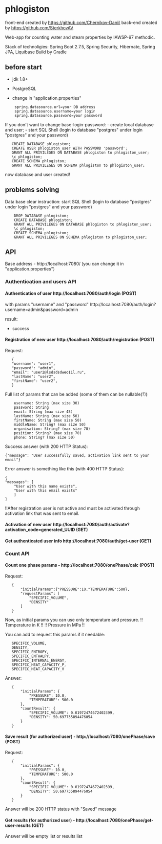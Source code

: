 # phlogiston
front-end created by https://github.com/Chernikov-Daniil
back-end created by https://github.com/SterkhovAV

Web-app for counting water and steam properties by IAWSP-97 methodic.

Stack of technoligies: Spring Boot 2.7.5, Spring Security, Hibernate, Spring JPA, Liquibase
Build by Gradle

## before start
- jdk 1.8+
- PostgreSQL
- change in "application.properties"

       spring.datasource.url=your DB address
       spring.datasource.username=your login
       spring.datasource.password=your password

If you don't want to change base-login-password:
    - create local database and user;
    - start SQL Shell (login to database "postgres" under login "postgres" and your password)

       CREATE DATABASE phlogiston;
       CREATE USER phlogiston_user WITH PASSWORD 'password';
       GRANT ALL PRIVILEGES ON DATABASE phlogiston to phlogiston_user;
       \c phlogiston;
       CREATE SCHEMA phlogiston;
       GRANT ALL PRIVILEGES ON SCHEMA phlogiston to phlogiston_user;

now database and user created!

## problems solving
 Data base clear instruction:
    start SQL Shell (login to database "postgres" under login "postgres" and your password)

        DROP DATABASE phlogiston;
        CREATE DATABASE phlogiston;
        GRANT ALL PRIVILEGES ON DATABASE phlogiston to phlogiston_user;
        \c phlogiston;
        CREATE SCHEMA phlogiston;
        GRANT ALL PRIVILEGES ON SCHEMA phlogiston to phlogiston_user;

## API
Base address - http://localhost:7080/ (you can change it in "application.properties")

### Authentication and users API 


#### Authentication of user http://localhost:7080/auth/login (POST)
with params "username" and "password"
    http://localhost:7080/auth/login?username=admin&password=admin

result:
 - success 


#### Registration of new user http://localhost:7080/auth/registration (POST)
Request:

       {
       "username": "user1",
       "password": "admin",
       "email": "user2@lsdsdsdweo11l.ru",
       "lastName": "user2",
       "firstName": "user2",
       }

Full list of params that can be added (some of them can be nullable(?))

        username: String (max size 30)
        password: String 
        email: String (max size 45)
        lastName: String (max size 50)
        firstName: String (max size 50)
        middleName: String? (max size 50)
        organisation: String? (max size 70)
        position: String? (max size 70)
        phone: String? (max size 50)

Success answer (with 200 HTTP Status):

    {"message": "User successfully saved, activation link sent to your email"} 

Error answer is something like this (with 400 HTTP Status):

    {
    "messages": [
        "User with this name exists",
        "User with this email exists"
        ]
    }

!!After registration user is not active and must be activated through activation link that was sent to email.

#### Activation of new user http://localhost:7080/auth/activate?activation_code=generated_UUID (GET)

#### Get authenticated user info http://localhost:7080/auth/get-user (GET)


### Count API
#### Count one phase params - http://localhost:7080/onePhase/calc (POST)
Request:

       { 
           "initialParams":{"PRESSURE":10,"TEMPERATURE":500},
           "requestParams": [
               "SPECIFIC_VOLUME",
               "DENSITY"
           ]
       }

Now, as initial params you can use only temperature and pressure.
!! Temperature in K !!
!! Pressure in MPa !!

You can add to request this params if it needable:

       SPECIFIC_VOLUME, 
       DENSITY, 
       SPECIFIC_ENTROPY, 
       SPECIFIC_ENTHALPY, 
       SPECIFIC_INTERNAL_ENERGY,
       SPECIFIC_HEAT_CAPACITY_P, 
       SPECIFIC_HEAT_CAPACITY_V

Answer:

       {
           "initialParams": {
               "PRESSURE": 10.0,
               "TEMPERATURE": 500.0
           },
           "countResult": {
               "SPECIFIC_VOLUME": 0.01972474672402399,
               "DENSITY": 50.697735894476054
           }
       }

#### Save result (for authorized user) - http://localhost:7080/onePhase/save (POST)
Request:

       {
           "initialParams": {
               "PRESSURE": 10.0,
               "TEMPERATURE": 500.0
           },
           "countResult": {
               "SPECIFIC_VOLUME": 0.01972474672402399,
               "DENSITY": 50.697735894476054
           }
       }

Answer will be 200 HTTP status with "Saved" message

#### Get results (for authorized user) - http://localhost:7080/onePhase/get-user-results (GET)

Answer will be empty list or results list








